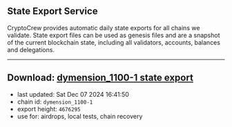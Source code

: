 ## State Export Service
CryptoCrew provides automatic daily state exports for all chains we validate. State export files can be used as genesis files and are a snapshot of the current blockchain state, including all validators, accounts, balances and delegations.

---
**Download: [dymension_1100-1 state export](https://dl-eu2.ccvalidators.com/SERVICE/dymension/dymension_1100-1_export_4676295.json)**
---

- last updated: Sat Dec 07 2024 16:41:50
- chain id: `dymension_1100-1`
- export height: `4676295`
- use for: airdrops, local tests, chain recovery
